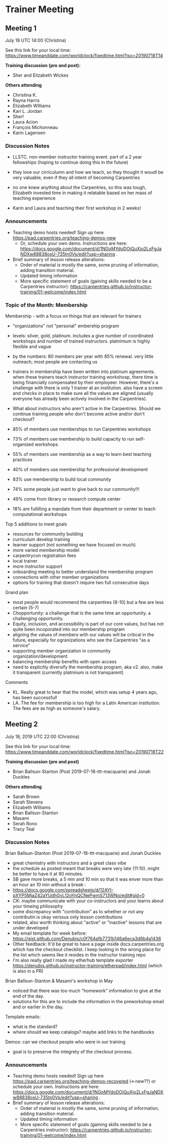 # Trainer Meeting

## Meeting 1

July 18 UTC 14:00 (Christina)

See this link for your local time: https://www.timeanddate.com/worldclock/fixedtime.html?iso=20190718T14 

**Training discussion (pre and post):**

* Sher and Elizabeth Wickes

**Others attending**

* Christina K.
* Rayna Harris
* Elizabeth WIlliams
* Kari L. Jordan
* Sher!
* Laura Acion
* François Michonneau
* Karin Lagensen

### Discussion Notes

* LLSTC. non-member instructor training event. part of a 2 year fellowships (hoping to continue doing this in the future)
* they love our cirriculumn and how we teach, so they thought it woudl be very valuable, even if they all intent of becoming Carpentries
* no one knew anything about the Carpentries, so this was tough, Elizabeth invested time in making it relatable based on her mass of teaching experience

* Karin and Laura and teaching their first workshop in 2 weeks!


### Announcements

* Teaching demo hosts needed! Sign up here  https://pad.carpentries.org/teaching-demos-new 
	* Or, schedule your own demo. Instructions are here: https://docs.google.com/document/d/1NGoMYdoDOiQuXjo2LxFgJaNDXw88838osU-735tn0Vs/edit?usp=sharing . 
* Brief summary of lesson release alterations: 
	* Order of material is mostly the same, some pruning of information, adding transition material. 
	* Updated timing information
	* More specific statement of goals (gaining skills needed to be a Carpentries instructor): https://carpentries.github.io/instructor-training/01-welcome/index.html


### Topic of the Month: Membership

Membership - with a focus on things that are relevant for trainers

* "organizations" not "personal" embership program
* levels: silver, gold, platinum. includes a give number of coordinated workshops and number of trained instructors. platnimum is highly flexible and vague
* by the numbers: 80 members per year with 85% renewal. very little outreach; most people are contacting us
* trainers in membership have been written into platinum agreements. when these trainers teach instructor training workshosp, there time is being financially compensated by their employeer. However, there's a challenge with there is only 1 trainer at an institution. also have a screen and checks in place to make sure all the values are aligned (usually everyone has already been actively involved in the Carpentries). 
* What about instructors who aren't active in the Carpentries. Should we continue training people who don't become active and/or don't checkout?

* 85% of members use memberships to run Carpentries workshops
* 73% of members use membership to build capacity to run self-organized workshops
* 55% of members use membership as a way to learn best teaching practices
* 40% of members use membership for professional development
* 83% use membership to build local community
* 74% some people just want to give back to our community!!!
* 49% come from library or research compute center
* 18% are fullilling a mandate from their department or center to teach computational workshops


Top 5 additions to meet goals

* resources for community building
* curriculum develop training
* learner support (not something we have focused on much)
* more varied membership model
* carpentrycon registration fees
* local trainer
* more instructor support
* onboarding meeting to better understand the membership program
* connections with other member organizations
* options for training that doesn't require two full consecutive days

Grand plan

* most people would recommend the carpentires (8-10) but a few are less certain (5-7)
* Chopportunity: a challenge that is the same time an opportunity. a challenging opportunity.
* Equity, inclusion, and accessibility is part of our core values, but has not quite been incoporated into our membership program
* aligning the values of members with our values will be critical in the future, especially for ogranizations who see the Carpentries "as a service"
* supporting member organization in community organization/development
* balancing membership benefits with open access
* need to explicitly diversify the membership program, aka v2.  also, make it transparent (currently platninum is not transparent)

Comments

* KL. Really great to hear that the model, which was setup 4 years ago, has been successful!
* LA. The fee for membership is too high for a Latin American institution. The fees are as high as someone's salary. 


## Meeting 2

July 18, 2019 UTC 22:00 (Christina)

See this link for your local time: https://www.timeanddate.com/worldclock/fixedtime.html?iso=20190718T22

**Training discussion (pre and post)**

* Brian Ballsun-Stanton (Post 2019-07-18-ttt-macquarie) and Jonah Duckles

**Others attending**

* Sarah Brown
* Sarah Stevens
* Elizabeth Williams
* Brian Ballsun-Stanton
* Masami
* Serah Rono
* Tracy Teal


### Discussion Notes

Brian Ballsun-Stanton (Post 2019-07-18-ttt-macquarie) and Jonah Duckles
* great chemistry with instructors and a great class vibe
* the schedule as posted meant that breaks were very late (11:10). might be better to have it at 90 minutes.
* SB gave more breaks, a 5 min and 10 min so that it was enver more than an hour an 10 min without a break : 
* https://docs.google.com/spreadsheets/d/12AYI-pXYP5MjaZ42aYUdhGvL12oYnQCNePwmS713WNo/edit#gid=0
* CK: maybe communicate with your co-instructors and your learns about your timeing philosophy
* some discrepancy with "contribution" as to whether or not any contributin is okay verssus only lesson contributions
* related, also worth thinking about "active" or "inactive" lessons that are under developed
* My email template for week before: https://gist.github.com/Denubis/c0f764afb7731b146a6eca3d6b4a1436
* Other feedback: It'd be great to have a page inside docs.carpentries.org which has the checkout checklist. I keep looking in the wrong place for the list which seems like it resides in the instructor training repo
* I'm also really glad I made my etherhub template exporter https://denubis.github.io/instructor-training/etherpad/index.html (which is also in a PR)

Brian Ballsun-Stanton  &  Masami's workshop in May
* noticed that there was too much "homework" information to give at the end of the day. 
* solutions for this are to include the information in the preworkshop email and or earlier in the day. 


Template emails:
* what is the standard?
* where should we keep catalogs? maybe add links to the handbooks
    
Demos: can we checkout people who were in our training   
* goal is to preserve the integrety of the checkout process. 

### Announcements

* Teaching demo hosts needed! Sign up here https://pad.carpentries.org/teaching-demos-recovered (<-new??) or schedule your own. Instructions are here: https://docs.google.com/document/d/1NGoMYdoDOiQuXjo2LxFgJaNDXw88838osU-735tn0Vs/edit?usp=sharing . 
* Brief summary of lesson release alterations: 
	* Order of material is mostly the same, some pruning of information, adding transition material. 
	* Updated timing information
	* More specific statement of goals (gaining skills needed to be a Carpentries instructor): https://carpentries.github.io/instructor-training/01-welcome/index.html
